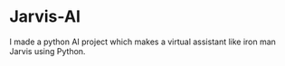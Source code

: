 # Jarvis-AI
I made a python AI project which makes a  virtual assistant like iron man Jarvis using Python.
